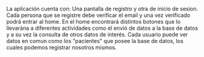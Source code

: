 La aplicación cuenta con: Una pantalla de registro y otra de inicio de sesion. Cada persona que se registre debe verificar el email y una vez verificado podrá entrar al home. En el home encontrará distintos botones que lo llevarána a diferentes actividades como el envió de datos a la base de datos y a su vez la consulta de otros datos de interés. 
Cada usuario puede ver datos en comun como los "pacientes" que posee la base de datos, los cuales podemos registrar nosotros mismos.
